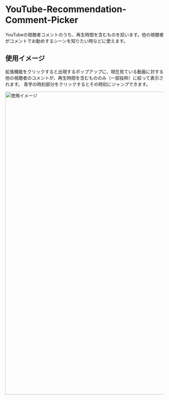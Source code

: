 # YouTube-Recommendation-Comment-Picker
YouTubeの視聴者コメントのうち、再生時間を含むものを拾います。他の視聴者がコメントでお勧めするシーンを知りたい時などに使えます。
## 使用イメージ
拡張機能をクリックすると出現するポップアップに、現在見ている動画に対する他の視聴者のコメントが、再生時間を含むもののみ（一部抜粋）に絞って表示されます。
青字の時刻部分をクリックするとその時刻にジャンプできます。

<img width="960" alt="使用イメージ" src="https://user-images.githubusercontent.com/53012895/137754509-8a247208-75b4-4699-872d-4a72822c8912.png">
